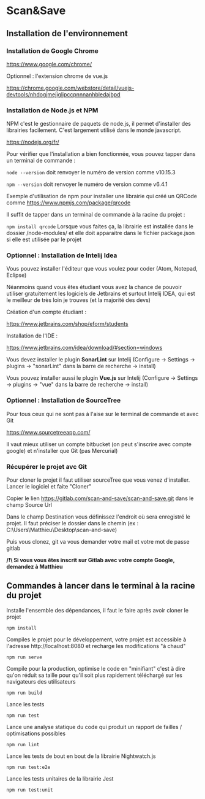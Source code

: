 # Scan&Save

## Installation de l'environnement

### Installation de Google Chrome
https://www.google.com/chrome/

Optionnel : l'extension chrome de vue.js

https://chrome.google.com/webstore/detail/vuejs-devtools/nhdogjmejiglipccpnnnanhbledajbpd

### Installation de Node.js et NPM
NPM c'est le gestionnaire de paquets de node.js, il permet d'installer des librairies facilement. C'est largement utilisé dans le monde javascript.

https://nodejs.org/fr/

Pour vérifier que l'installation a bien fonctionnée, vous pouvez tapper dans un terminal de commande :

`node --version` doit renvoyer le numéro de version comme v10.15.3

`npm --version` doit renvoyer le numéro de version comme v6.4.1

Exemple d'utilisation de npm pour installer une librairie qui créé un QRCode comme https://www.npmjs.com/package/qrcode

Il suffit de tapper dans un terminal de commande à la racine du projet :

`npm install qrcode` Lorsque vous faites ça, la librairie est installée dans le dossier /node-modules/ et elle doit apparaitre dans le fichier package.json si elle est utilisée par le projet

### Optionnel : Installation de Intelij Idea
Vous pouvez installer l'éditeur que vous voulez pour coder (Atom, Notepad, Eclipse)

Néanmoins quand vous êtes étudiant vous avez la chance de pouvoir utiliser gratuitement les logiciels de Jetbrains et surtout Intelij IDEA, qui est le meilleur de très loin je trouves (et la majorité des devs)

Création d'un compte étudiant : 

https://www.jetbrains.com/shop/eform/students

Installation de l'IDE :

https://www.jetbrains.com/idea/download/#section=windows

Vous devez installer le plugin **SonarLint** sur Intelij (Configure -> Settings -> plugins -> "sonarLint" dans la barre de recherche -> install)

Vous pouvez installer aussi le plugin **Vue.js** sur Intelij (Configure -> Settings -> plugins -> "vue" dans la barre de recherche -> install)

### Optionnel : Installation de SourceTree
Pour tous ceux qui ne sont pas à l'aise sur le terminal de commande et avec Git

https://www.sourcetreeapp.com/

Il vaut mieux utiliser un compte bitbucket (on peut s'inscrire avec compte google) et n'installer que Git (pas Mercurial)

### Récupérer le projet avc Git
Pour cloner le projet il faut utiliser sourceTree que vous venez d'installer. Lancer le logiciel et faite "Cloner"

Copier le lien https://gitlab.com/scan-and-save/scan-and-save.git dans le champ Source Url

Dans le champ Destination vous définissez l'endroit où sera enregistré le projet. Il faut préciser le dossier dans le chemin (ex : C:\Users\Matthieu\Desktop\scan-and-save)

Puis vous clonez, git va vous demander votre mail et votre mot de passe gitlab

**/!\ Si vous vous êtes inscrit sur Gitlab avec votre compte Google, demandez à Matthieu**

## Commandes à lancer dans le terminal à la racine du projet
Installe l'ensemble des dépendances, il faut le faire après avoir cloner le projet
```
npm install
```

Compiles le projet pour le développement, votre projet est accessible à l'adresse http://localhost:8080 et recharge les modifications "à chaud"
```
npm run serve
```

Compile pour la production, optimise le code en "minifiant" c'est à dire qu'on réduit sa taille pour qu'il soit plus rapidement téléchargé sur les navigateurs des utilisateurs
```
npm run build
```

Lance les tests
```
npm run test
```

Lance une analyse statique du code qui produit un rapport de failles / optimisations possibles
```
npm run lint
```

Lance les tests de bout en bout de la librairie Nightwatch.js
```
npm run test:e2e
```

Lance les tests unitaires de la librairie Jest
```
npm run test:unit
```
